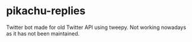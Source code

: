 # pikachu-replies
Twitter bot made for old Twitter API using tweepy. Not working nowadays as it has not been maintained.

